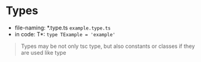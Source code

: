 # Types
* file-naming: *.type.ts `example.type.ts`
* in code: T*: `type TExample = 'example'`
> Types may be not only tsc type, but also constants or classes if they are used like type
